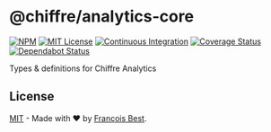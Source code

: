 # @chiffre/analytics-core

[![NPM](https://img.shields.io/npm/v/@chiffre/analytics-core?color=red)](https://www.npmjs.com/package/@chiffre/analytics-core)
[![MIT License](https://img.shields.io/github/license/chiffre-io/analytics-core.svg?color=blue)](https://github.com/chiffre-io/analytics-core/blob/next/LICENSE)
[![Continuous Integration](https://github.com/chiffre-io/analytics-core/workflows/Continuous%20Integration/badge.svg?branch=next)](https://github.com/chiffre-io/analytics-core/actions)
[![Coverage Status](https://coveralls.io/repos/github/chiffre-io/analytics-core/badge.svg?branch=next)](https://coveralls.io/github/chiffre-io/analytics-core?branch=next)
[![Dependabot Status](https://api.dependabot.com/badges/status?host=github&repo=chiffre-io/analytics-core)](https://dependabot.com)

Types & definitions for Chiffre Analytics

## License

[MIT](https://github.com/chiffre-io/analytics-core/blob/next/LICENSE) - Made with ❤️ by [François Best](https://francoisbest.com).

